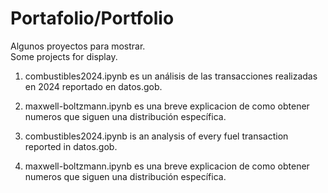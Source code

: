 # Portafolio/Portfolio

Algunos proyectos para mostrar.  
Some projects for display.  

1. combustibles2024.ipynb es un análisis de las transacciones realizadas en 2024 reportado en datos.gob.  
2. maxwell-boltzmann.ipynb es una breve explicacion de como obtener numeros que siguen una distribución específica.  

  
1. combustibles2024.ipynb is an analysis of every fuel transaction reported in datos.gob.  
2. maxwell-boltzmann.ipynb es una breve explicacion de como obtener numeros que siguen una distribución específica.  
